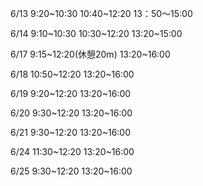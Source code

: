 6/13
9:20~10:30
10:40~12:20
13：50～15:00

6/14
9:10~10:30
10:30~12:20
13:20~15:00

6/17
9:15~12:20(休憩20m)
13:20~16:00

6/18
10:50~12:20
13:20~16:00

6/19
9:20~12:20
13:20~16:00

6/20
9:30~12:20
13:20~16:00

6/21
9:30~12:20
13:20~16:00

6/24
11:30~12:20
13:20~16:00

6/25
9:30~12:20
13:20~16:00